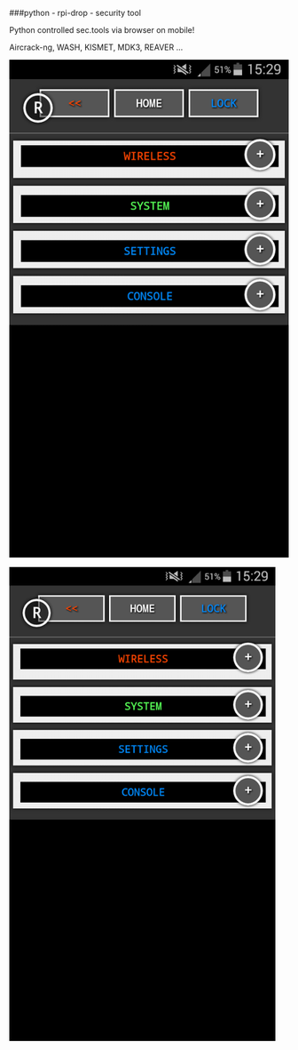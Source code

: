 ###python - rpi-drop - security tool

Python controlled sec.tools via browser on mobile!

Aircrack-ng, WASH, KISMET, MDK3, REAVER ...

![images](screenshots/Screenshot_2016-11-10-15-29-39.png)

<img src="screenshots/Screenshot_2016-11-10-15-29-39.png" width="480px">
